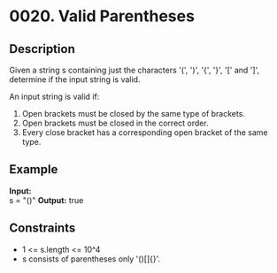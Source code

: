 # 0020. Valid Parentheses

## Description

Given a string s containing just the characters '(', ')', '{', '}', '[' and ']', determine if the input string is valid.

An input string is valid if:

1. Open brackets must be closed by the same type of brackets.
2. Open brackets must be closed in the correct order.
3. Every close bracket has a corresponding open bracket of the same type.

## Example

**Input:**  
s = "()"
**Output:** true 

## Constraints

- 1 <= s.length <= 10^4
- s consists of parentheses only '()[]{}'.
